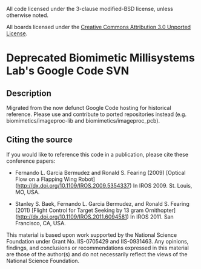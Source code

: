 All code licensed under the 3-clause modified-BSD license, unless
otherwise noted.

All boards licensed under the [Creative Commons Attribution 3.0
Unported License](http://creativecommons.org/licenses/by/3.0/).

Deprecated Biomimetic Millisystems Lab's Google Code SVN
========================================================

Description
-----------
Migrated from the now defunct Google Code hosting for historical reference.
Please use and contribute to ported repositories instead
(e.g. biomimetics/imageproc-lib and biomimetics/imageproc_pcb).

Citing the source
-----------------
If you would like to reference this code in a publication, please cite
these conference papers:

- Fernando L. Garcia Bermudez and Ronald S. Fearing (2009)
  [Optical Flow on a Flapping Wing Robot]
  (http://dx.doi.org/10.1109/IROS.2009.5354337)
  In IROS 2009. St. Louis, MO, USA.

- Stanley S. Baek, Fernando L. Garcia Bermudez, and Ronald S. Fearing (2011)
  [Flight Control for Target Seeking by 13 gram Ornithopter]
   (http://dx.doi.org/10.1109/IROS.2011.6094581)
  In IROS 2011. San Francisco, CA, USA.

This material is based upon work supported by the National Science
Foundation under Grant No. IIS-0705429 and IIS-0931463. Any opinions,
findings, and conclusions or recommendations expressed in this material
are those of the author(s) and do not necessarily reflect the views of
the National Science Foundation.
